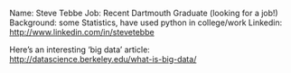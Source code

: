 Name: Steve Tebbe
Job: Recent Dartmouth Graduate (looking for a job!) 
Background: some Statistics, have used python in college/work 
Linkedin: http://www.linkedin.com/in/stevetebbe

Here’s an interesting ‘big data’ article: http://datascience.berkeley.edu/what-is-big-data/